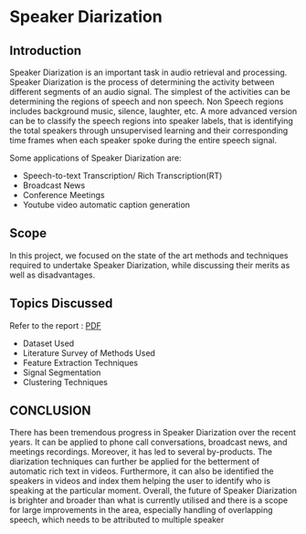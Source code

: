 # Speaker Diarization
 
## Introduction
Speaker Diarization is an important task in audio retrieval and processing. Speaker Diarization is the process of determining the activity between different segments of an audio signal. The simplest of the activities can be determining the regions of speech and non speech. Non Speech regions includes background music, silence, laughter, etc. A more advanced version can be to classify the speech regions into speaker labels, that is identifying the total speakers through unsupervised learning and their corresponding time frames when each speaker spoke during the entire speech signal.

Some applications of Speaker Diarization are:
- Speech-to-text Transcription/ Rich Transcription(RT)
- Broadcast News
- Conference Meetings
- Youtube video automatic caption generation


## Scope
In this project, we focused on the state of the art methods and techniques required to undertake Speaker Diarization, while discussing their merits as well as disadvantages. 

## Topics Discussed
Refer to the report : [PDF](https://github.com/anshulp2912/Speaker-Diarization/blob/main/report/SPEAKER_DIARIZATION.pdf)
- Dataset Used
- Literature Survey of Methods Used
- Feature Extraction Techniques
- Signal Segmentation
- Clustering Techniques

## CONCLUSION
There has been tremendous progress in Speaker Diarization over the recent years. It can be applied to phone call conversations, broadcast news, and meetings recordings. Moreover, it has led to several by-products. The diarization techniques can further be applied for the betterment of automatic rich text in videos. Furthermore, it can also be identified the speakers in videos and index them helping the user to identify who is speaking at the particular moment. Overall, the future of Speaker Diarization is brighter and broader than what is currently utilised and there is a scope for large improvements in the area, especially handling of overlapping speech, which needs to be attributed to multiple speaker
